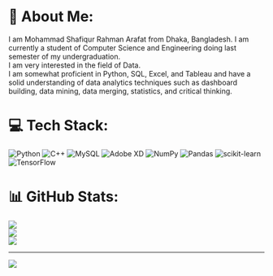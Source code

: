 # 💫 About Me:
I am Mohammad Shafiqur Rahman Arafat from Dhaka, Bangladesh. I am currently a student of Computer Science and Engineering doing last semester of my undergraduation.<br>I am very interested in the field of Data.<br>I am somewhat proficient in Python, SQL, Excel, and Tableau and have a solid understanding of data analytics techniques such as dashboard building, data mining, data merging, statistics, and critical thinking.


# 💻 Tech Stack:
![Python](https://img.shields.io/badge/python-3670A0?style=flat&logo=python&logoColor=ffdd54) ![C++](https://img.shields.io/badge/c++-%2300599C.svg?style=flat&logo=c%2B%2B&logoColor=white) ![MySQL](https://img.shields.io/badge/mysql-%2300f.svg?style=flat&logo=mysql&logoColor=white) ![Adobe XD](https://img.shields.io/badge/Adobe%20XD-470137?style=flat&logo=Adobe%20XD&logoColor=#FF61F6) ![NumPy](https://img.shields.io/badge/numpy-%23013243.svg?style=flat&logo=numpy&logoColor=white) ![Pandas](https://img.shields.io/badge/pandas-%23150458.svg?style=flat&logo=pandas&logoColor=white) ![scikit-learn](https://img.shields.io/badge/scikit--learn-%23F7931E.svg?style=flat&logo=scikit-learn&logoColor=white) ![TensorFlow](https://img.shields.io/badge/TensorFlow-%23FF6F00.svg?style=flat&logo=TensorFlow&logoColor=white)
# 📊 GitHub Stats:
![](https://github-readme-stats.vercel.app/api?username=shafiqafat&theme=dark&hide_border=false&include_all_commits=false&count_private=false)<br/>
![](https://github-readme-streak-stats.herokuapp.com/?user=shafiqafat&theme=dark&hide_border=false)<br/>
![](https://github-readme-stats.vercel.app/api/top-langs/?username=shafiqafat&theme=dark&hide_border=false&include_all_commits=false&count_private=false&layout=compact)

---
[![](https://visitcount.itsvg.in/api?id=shafiqafat&icon=0&color=0)](https://visitcount.itsvg.in)
